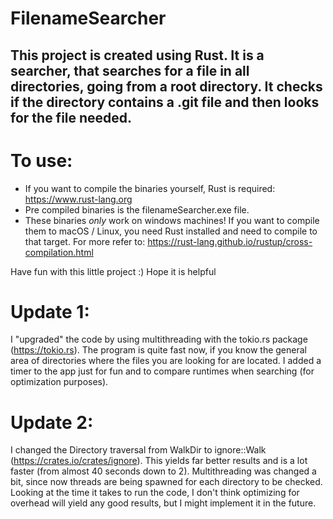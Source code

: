 # FilenameSearcher

## This project is created using Rust. It is a searcher, that searches for a file in all directories, going from a root directory. It checks if the directory contains a .git file and then looks for the file needed.

# To use:
* If you want to compile the binaries yourself, Rust is required: https://www.rust-lang.org
* Pre compiled binaries is the filenameSearcher.exe file.
* These binaries *only* work on windows machines! If you want to compile them to macOS / Linux, you need Rust installed and need to compile to that target. For more refer to: https://rust-lang.github.io/rustup/cross-compilation.html

Have fun with this little project :) Hope it is helpful

# Update 1:
I "upgraded" the code by using multithreading with the tokio.rs package (https://tokio.rs). The program is quite fast now, if you know the general area of directories where the files you are looking for are located. I added a timer to the app just for fun and to compare runtimes when searching (for optimization purposes). 

# Update 2:
I changed the Directory traversal from WalkDir to ignore::Walk (https://crates.io/crates/ignore). This yields far better results and is a lot faster (from almost 40 seconds down to 2). Multithreading was changed a bit, since now threads are being spawned for each directory to be checked. Looking at the time it takes to run the code, I don't think optimizing for overhead will yield any good results, but I might implement it in the future.

